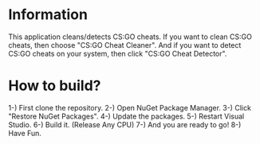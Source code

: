 # Information #
This application cleans/detects CS:GO cheats. If you want to clean CS:GO cheats, then choose "CS:GO Cheat Cleaner". And if you want to detect CS:GO cheats on your system, then click "CS:GO Cheat Detector".

# How to build? #
1-) First clone the repository. 
2-) Open NuGet Package Manager.
3-) Click "Restore NuGet Packages".
4-) Update the packages.
5-) Restart Visual Studio.
6-) Build it. (Release Any CPU)
7-) And you are ready to go!
8-) Have Fun.
